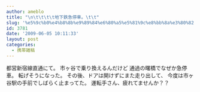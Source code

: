 ```yaml
---
author: ameblo
title: "\n\t\t\t\t地下鉄急停車。\t\t"
slug: '%e5%9c%b0%e4%b8%8b%e9%89%84%e6%80%a5%e5%81%9c%e8%bb%8a%e3%80%82'
id: 3781
date: '2009-06-05 10:11:33'
layout: post
categories:
  - 携帯雑稿
---
```


都営新宿線直通にて。 市ヶ谷で乗り換えるんだけど 通過の曙橋でなぜか急停車。 転げそうになった。 その後、ドアは開けずにまた走り出して、 今度は市ヶ谷駅の手前でしばらく止まってた。 運転手さん、疲れてませんか？？